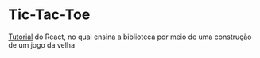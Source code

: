 # Tic-Tac-Toe

[Tutorial](https://reactjs.org/tutorial/tutorial.html) do React, no qual ensina a biblioteca por meio de uma construção de um jogo da velha </p>
